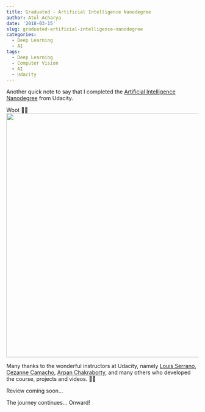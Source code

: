 ```yaml
---
title: Graduated - Artificial Intelligence Nanodegree
author: Atul Acharya
date: '2018-03-15'
slug: graduated-artificial-intelligence-nanodegree
categories:
  - Deep Learning
  - AI
tags:
  - Deep Learning
  - Computer Vision
  - AI
  - Udacity
---
```


Another quick note to say that I completed the [Artificial Intelligence Nanodegree](https://www.udacity.com/ai) from Udacity. 

Woot 🍾🍾
<img src="/images/Udacity-AIND-Certificate-AtulAcharya.png"  width=640 />


Many thanks to the wonderful instructors at Udacity, namely [Louis Serrano](https://medium.com/@luis.serrano), [Cezanne Camacho](https://www.linkedin.com/in/cezanne-camacho-422823b2/), [Arpan Chakraborty](https://www.linkedin.com/in/arpan-chakraborty-17688012/), and many others who developed the course, projects and videos. 🙏🏻

Review coming soon...

The journey continues... Onward!

